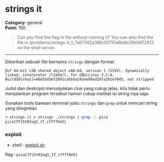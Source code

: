 # strings it
**Category:** general <br>
**Point:** 100

> Can you find the flag in file without running it? You can also find the file in /problems/strings-it_1_7a67382a38fc00751a6b9b29b0872813 on the shell server.

---

Diberikan sebuah file bernama `strings` dengan format

```
ELF 64-bit LSB shared object x86-64, version 1 (SYSV), dynamically linked, interpreter /lib64/l, for GNU/Linux 3.2.0, BuildID[sha1]=48e55d3ef2891ca5b5a242ee99ad297a281e70d5, not stripped
```

Judul dan deskripsi menunjukkan clue yang cukup jelas, kita tidak perlu menjalankan program tersebut namun cukup melihat isi string-nya saja.

Gunakan tools bawaan terminal yaitu `strings` dan `grep` untuk mencari string yang diinginkan

```zsh
➜ strings-it ✗ strings ./strings | grep -i pico
picoCTF{5tRIng5_1T_c7fff9e5}
```

### exploit
* shell : [exploit.sh](./exploit.sh)

flag : `picoCTF{5tRIng5_1T_c7fff9e5}`